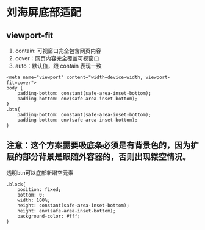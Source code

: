 #  刘海屏底部适配
## viewport-fit
1. contain: 可视窗口完全包含网页内容
2. cover：网页内容完全覆盖可视窗口
3. auto：默认值，跟 contain 表现一致
```
<meta name="viewport" content="width=device-width, viewport-fit=cover">
body {
    padding-bottom: constant(safe-area-inset-bottom);
    padding-bottom: env(safe-area-inset-bottom);
}
.btn{
    padding-bottom: constant(safe-area-inset-bottom);
    padding-bottom: env(safe-area-inset-bottom);
}
```
注意：这个方案需要吸底条必须是有背景色的，因为扩展的部分背景是跟随外容器的，否则出现镂空情况。
----
透明btn可以底部新增空元素
```
.block{
    position: fixed;
    bottom: 0;
    width: 100%;
    height: constant(safe-area-inset-bottom);
    height: env(safe-area-inset-bottom);
    background-color: #fff;
}
```